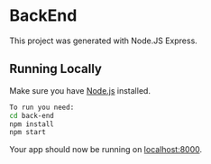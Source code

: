 # BackEnd

This project was generated with Node.JS Express.

## Running Locally

Make sure you have [Node.js](http://nodejs.org/) installed.

```sh
To run you need:
cd back-end
npm install
npm start
```

Your app should now be running on [localhost:8000](http://localhost:8000/).

